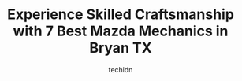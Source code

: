 ---
layout: ampstory
image: https://images.unsplash.com/photo-1533690876270-13b7a3fa7a19?ixlib=rb-4.0.3&ixid=MnwxMjA3fDB8MHxwaG90by1wYWdlfHx8fGVufDB8fHx8&auto=format&fit=crop&w=640&h=853&q=80
author: techidn
featured: false
description: Discover the 7 best Mazda Mechanic in Bryan TX, USA and ensure your vehicle receives the highest quality of care. These trusted professionals are known for their skill, knowledge, and dedica
title: Experience Skilled Craftsmanship with 7 Best Mazda Mechanics in Bryan TX
cover:
   title: Experience Skilled Craftsmanship with 7 Best Mazda Mechanics in Bryan TX
   subtitle: Rickpate
   background: https://images.unsplash.com/photo-1533690876270-13b7a3fa7a19?ixlib=rb-4.0.3&ixid=MnwxMjA3fDB8MHxwaG90by1wYWdlfHx8fGVufDB8fHx8&auto=format&fit=crop&w=640&h=853&q=80

pages: 
 - layout: thirds
   top: <h1>#1 Superior Auto Service</h1>
   bottom: "<p>Amazing service, extremely friendly, and quick too! I was kept up to date with the status of my car and even provided a ride back to my house when dropping the car off. J</p>"
   background: https://www.knot35.com/toplist/wp-content/uploads/2023/06/best-mazda-mechanic-1-in-bryan-tx-1685832864.png
   backgroundblur: true
 - layout: thirds
   top: <h1>#2 Bryan College Station Toyota Service Department</h1>
   bottom: "<p>728 N Earl Rudder Fwy, Bryan, TX 77802, United States</p>"
   background: https://www.knot35.com/toplist/wp-content/uploads/2023/06/best-mazda-mechanic-2-in-bryan-tx-1685832866.jpeg
   cta:
      link: https://www.knot35.com/toplist/experience-skilled-craftsmanship-with-7-best-mazda-mechanics-in-bryan-tx/
      text: Experience Skilled Craftsmanship with 7 Best Mazda Mechanics in Bryan TX
 - layout: thirds
   top: <h1>#3 Asher Automotive</h1>
   bottom: "<p>7033 E State Hwy 21, Bryan, TX 77808, United States</p>"
   background: https://www.knot35.com/toplist/wp-content/uploads/2023/06/best-mazda-mechanic-3-in-bryan-tx-1685832866.jpeg
   cta:
      link: https://www.knot35.com/toplist/experience-skilled-craftsmanship-with-7-best-mazda-mechanics-in-bryan-tx/
      text: Experience Skilled Craftsmanship with 7 Best Mazda Mechanics in Bryan TX
 - layout: thirds
   top: <h1>#4 Christian Brothers Automotive Bryan</h1>
   bottom: "<p>2401 Boonville Rd, Bryan, TX 77808, United States</p>"
   background: https://images.unsplash.com/photo-1488554378835-f7acf46e6c98?ixlib=rb-4.0.3&ixid=MnwxMjA3fDB8MHxwaG90by1wYWdlfHx8fGVufDB8fHx8&auto=format&fit=crop&w=640&h=853&q=80
   cta:
      link: https://www.knot35.com/toplist/experience-skilled-craftsmanship-with-7-best-mazda-mechanics-in-bryan-tx/
      text: Experience Skilled Craftsmanship with 7 Best Mazda Mechanics in Bryan TX
 - layout: thirds
   top: <h1>#5 Andys Auto Repair</h1>
   bottom: "<p>507 S Texas Ave, Bryan, TX 77803, United States</p>"
   background: https://images.unsplash.com/photo-1591393223703-56fe1347ac62?ixlib=rb-4.0.3&ixid=MnwxMjA3fDB8MHxwaG90by1wYWdlfHx8fGVufDB8fHx8&auto=format&fit=crop&w=640&h=853&q=80
   cta:
      link: https://www.knot35.com/toplist/experience-skilled-craftsmanship-with-7-best-mazda-mechanics-in-bryan-tx/
      text: Experience Skilled Craftsmanship with 7 Best Mazda Mechanics in Bryan TX
 - layout: thirds
   top: <h1>#6 Olympic Automotive Services</h1>
   bottom: "<p>3510 E 29th St, Bryan, TX 77802, United States</p>"
   background: https://images.unsplash.com/photo-1541356665065-22676f35dd40?ixlib=rb-4.0.3&ixid=MnwxMjA3fDB8MHxwaG90by1wYWdlfHx8fGVufDB8fHx8&auto=format&fit=crop&w=640&h=853&q=80
   cta:
      link: https://www.knot35.com/toplist/experience-skilled-craftsmanship-with-7-best-mazda-mechanics-in-bryan-tx/
      text: Experience Skilled Craftsmanship with 7 Best Mazda Mechanics in Bryan TX
 - layout: thirds
   top: <h1>#7 Stratta Auto Repair</h1>
   bottom: "<p>3301 S College Ave, Bryan, TX 77801, United States</p>"
   background: https://images.unsplash.com/photo-1553949345-eb786bb3f7ba?ixlib=rb-4.0.3&ixid=MnwxMjA3fDB8MHxwaG90by1wYWdlfHx8fGVufDB8fHx8&auto=format&fit=crop&w=640&h=853&q=80
   cta:
      link: https://www.knot35.com/toplist/experience-skilled-craftsmanship-with-7-best-mazda-mechanics-in-bryan-tx/
      text: Experience Skilled Craftsmanship with 7 Best Mazda Mechanics in Bryan TX
 - layout: thirds
   middle: Continue reading...
   background: https://images.unsplash.com/photo-1599422314077-f4dfdaa4cd09?ixlib=rb-4.0.3&ixid=MnwxMjA3fDB8MHxwaG90by1wYWdlfHx8fGVufDB8fHx8&auto=format&fit=crop&w=640&h=853&q=80
   cta:
      link: https://www.knot35.com/toplist/experience-skilled-craftsmanship-with-7-best-mazda-mechanics-in-bryan-tx/
      text: Experience Skilled Craftsmanship with 7 Best Mazda Mechanics in Bryan TX
      
---